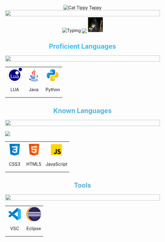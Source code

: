 <!--CAT-->
<p align="center">
<img src="https://media.giphy.com/media/WUlplcMpOCEmTGBtBW/giphy.gif" alt="Cat Tippy Tappy" width="100">

<!--LINE-->
<img src="https://i.imgur.com/dBaSKWF.gif" height="20" width="100%"> 

<img src="https://readme-typing-svg.herokuapp.com?duration=7500&center=true&multiline=true&width=350&height=60&lines=Cats;Coding%2C+Gaming%2C+Sleeping" alt="Typing" class= "center">

<img src="song.svg" align= "center">
<img src="images/Cats1337.jpg" style="width: 48px; height: 48px">

  <h2 style="text-align: center; color: #36BCF7FF">Proficient Languages</h2>
<!--LINE-->
<img src="https://i.imgur.com/dBaSKWF.gif" height="20" width="100%">  

<table align="center">
  <tr>
  <td align="center" width="48">
      <a><code><img src="images/lua.svg" width="48" height="48" alt="LUA" align= "center"></code></a>
      <br><p align= "center">LUA</p>
    </td>
    <td align="center" width="48">
      <a><code><img src="images/java.svg" width="48" height="48" alt="Java" align= "center"></code></a>
      <br><p align= "center">Java</p>
    </td>
    <td align="center" width="48">
      <a><code><img src="images/python.svg" width="48" height="48" alt="Python" align= "center"></code></a>
      <br><p align= "center">Python</p>
    </td>
  </tr>
</table>

  <h2 style="text-align: center; color: #36a9dee5">Known Languages</h2>
<!--LINE-->
<img src="https://i.imgur.com/dBaSKWF.gif" height="20" width="100%"> 


<code><img height="30" src="https://raw.githubusercontent.com/dereknguyen269/dereknguyen269/master/images/ruby.png"></code>

<table align="center">
  <tr>
    <td align="center" width="48">
      <code><img src="images/css3.svg" width="48" height="48" alt="CSS3" align= "center"></code>
      <br><p align= "center">CSS3</p>
    </td>
    <td align="center" width="48">
      <a><code><img src="images/html-5.svg" width="48" height="48" alt="HTML" align= "center"></code></a>
      <br><p align= "center">HTML5</p>
    </td>
    <td align="center" width="48">
      <a><code><img src="images/javascript.svg" width="48" height="48" alt="JavaScript" align= "center"></code></a>
      <br><p align= "center">JavaScript</p>
    </td>
  </tr>
</table>

  <h2 style="text-align: center; color: #3696c5cc">Tools</h2>
<!--LINE-->
<img src="https://i.imgur.com/dBaSKWF.gif" height="20" width="100%"> 

<table align="center">
  <tr>
    <td align="center" width="48">
      <a><code><img src="images/vsc.svg" width="48" height="48" alt="VSC" align= "center"></code></a>
      <br><p align= "center">VSC</p>
    </td>
    <td align="center" width="48">
      <a><code><img src="images/eclipse.svg" width="48" height="48" alt="Eclipse" align= "center"></code></a>
      <br><p align= "center">Eclipse</p>
    </td>
  </tr>
</table>